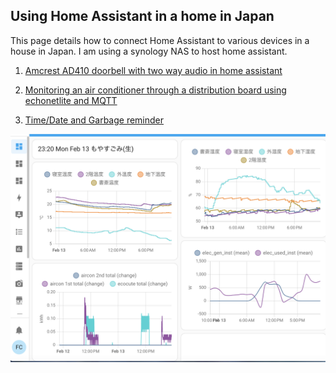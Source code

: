 ## Using Home Assistant in a home in Japan

This page details how to connect Home Assistant to various devices in a house in Japan.  I am using a synology NAS to host home assistant. 

1) [Amcrest AD410 doorbell with two way audio in home assistant](https://github.com/franklinr/homeAssistantJapan/tree/main/amcrestDoorbellHomeAssistant)

2) [Monitoring an air conditioner through a distribution board using echonetlite and MQTT](https://github.com/franklinr/homeAssistantJapan/tree/main/EchonetliteMQTT) 

3) [Time/Date and Garbage reminder](https://github.com/franklinr/homeAssistantJapan/tree/main/TimeGarbageReminder)

![HA](ha.png)
